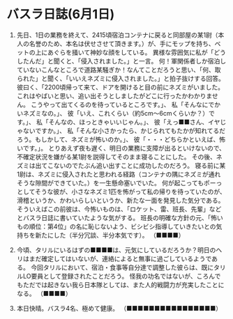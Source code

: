 # バスラ日誌(6月1日)

1. 先日、1日の業務を終えて、2415頃宿泊コンテナに戻ると同部屋の某1尉（本人の名誉のため、本名は伏せさせて頂きます。）が、手にモップを持ち、ベットの上にあぐらを掻いて神妙な顔をしている。
   異様な雰囲気に私が「どうしたんだ」と聞くと、「侵入されました。」と一言。
   何！軍関係者しか宿泊していないこんなところで道路某騒ぎか！なんてことだろうと思い、「何、取られた」と聞く、「いいえネズミに侵入されました。」と拍子抜けする回答。
   彼曰く、「2200頃帰って来て、ドアを開けると目の前にネズミがいました。これはやばいと思い、追い出そうとしましたがどこに行ったかわかりません。
   こうやって出てくるのを待っているところです。」、
   私「そんなにでかいネズミなの。」、
   彼「いえ、これくらい（約5cm〜6cmくらいか？）です。」、
   私「そんなの、ほっときゃいいじゃん。」、
   彼「えっ■■さん、イヤじゃないですか。」、
   私「そんな小さかったら、かじられてもたかが知れてるだろう。もしかして、ネズミが怖いのか。」、
   彼「・・・どちらかといえば、怖いです。」。
   とりあえず夜も遅く、明日の業務に支障が出るといけないので、不確定状況を嫌がる某1尉を説得してそのまま寝ることにした。
   その後、ネズミは出てこないのでたぶん追い出すことに成功したのだろう。
   寝る前に某1尉は、ネズミに侵入されたと思われる経路（コンテナの隅にネズミが通れそうな隙間ができていた。）を一生懸命塞いでいた。
   何が起こってもポーっとしてそうな彼が、小さなネズミ1匹を怖がって私の帰りを待っていたのが、滑稽というか、かわいらしいというか、新たな一面を発見した気分である。
   そういえばこの前彼は、今怖いものは、「ロケット、雷、班長、先輩」などとバスラ日誌に書いていたような気がする。
   班長の明確な方針の元、「怖いもの順位：第4位」の名に恥じないよう、ビシビシ指導していきたいとの気持ちを新たにした（半分冗談、半分本気です）。
   （■■■■）

2. 今頃、タリルにいるはずの■■■■は、元気にしているだろうか？明日のヘリはまだ確定してはいないが、連絡によると無事に過ごしているようである。
   今回タリルにおいて、宿泊・食事等自分達で調整した彼らは、既にタリルLO要員として登録されたことだろう。
   怪我の功名ではないが、ころんでもただでは起きない我ら日本隊としては、また人的戦闘力が充実したことになる。
   （■■■■）

3. 本日快晴。バスラ4名、極めて健康。
   （■■■■■■■■■■■■■■■■）
